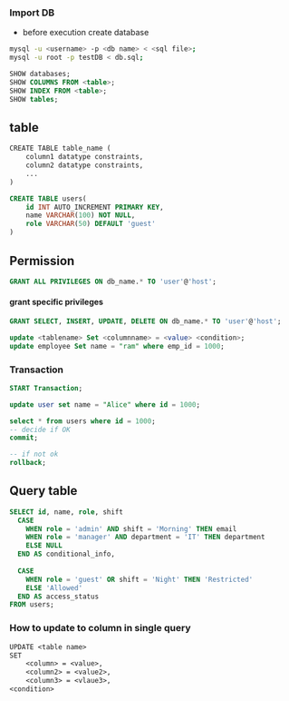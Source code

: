 ### Import DB

- before execution create database
```bash
mysql -u <username> -p <db name> < <sql file>;
mysql -u root -p testDB < db.sql;
```

```sql
SHOW databases;
SHOW COLUMNS FROM <table>;
SHOW INDEX FROM <table>;
SHOW tables;
```

## table
```txt
CREATE TABLE table_name (
	column1 datatype constraints,
	column2 datatype constraints,
	...
)
```

```sql
CREATE TABLE users(
	id INT AUTO_INCREMENT PRIMARY KEY,
	name VARCHAR(100) NOT NULL,
	role VARCHAR(50) DEFAULT 'guest'
)
```

## Permission
```sql
GRANT ALL PRIVILEGES ON db_name.* TO 'user'@'host';
```

#### grant specific privileges
```sql
GRANT SELECT, INSERT, UPDATE, DELETE ON db_name.* TO 'user'@'host';

```

```sql
update <tablename> Set <columnname> = <value> <condition>;
update employee Set name = "ram" where emp_id = 1000;
```

### Transaction
```sql
START Transaction;

update user set name = "Alice" where id = 1000;

select * from users where id = 1000;
-- decide if OK
commit;

-- if not ok
rollback;
```

## Query table
```sql
SELECT id, name, role, shift
  CASE
    WHEN role = 'admin' AND shift = 'Morning' THEN email
    WHEN role = 'manager' AND department = 'IT' THEN department
    ELSE NULL
  END AS conditional_info,
  
  CASE
    WHEN role = 'guest' OR shift = 'Night' THEN 'Restricted'
    ELSE 'Allowed'
  END AS access_status
FROM users;

```

### How to update to column in single query
```txt
UPDATE <table name> 
SET 
	<column> = <value>,
	<column2> = <value2>,
	<column3> = <vlaue3>,
<condition>
```